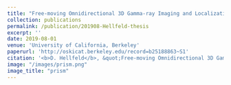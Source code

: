 ```yaml
---
title: "Free-moving Omnidirectional 3D Gamma-ray Imaging and Localization"
collection: publications
permalink: /publication/201908-Hellfeld-thesis
excerpt: ''
date: 2019-08-01
venue: 'University of California, Berkeley'
paperurl: 'http://oskicat.berkeley.edu/record=b25188863~S1'
citation: '<b>D. Hellfeld</b>, &quot;Free-moving Omnidirectional 3D Gamma-ray Imaging and Localization&quot;, <i>Ph.D. thesis, University of California, Berkeley</i>, 2019.'
image: "/images/prism.png"
image_title: "prism"
---
```

